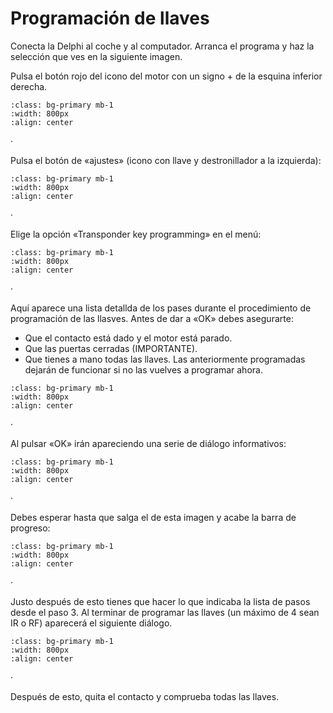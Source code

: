 # Programación de llaves

Conecta la Delphi al coche y al computador. Arranca el programa y haz la selección que ves
en la siguiente imagen.

Pulsa el botón rojo del icono del motor con un signo + de la esquina inferior derecha.

```{image} ./images/delphi/key-prog/1-select-SAM.png
:class: bg-primary mb-1
:width: 800px
:align: center
```
·

Pulsa el botón de «ajustes» (icono con llave y destronillador a la izquierda):

```{image} ./images/delphi/key-prog/2-choose-function.png
:class: bg-primary mb-1
:width: 800px
:align: center
```
·

Elige la opción «Transponder key programming» en el menú:

```{image} ./images/delphi/key-prog/3-trasponder-programming.png
:class: bg-primary mb-1
:width: 800px
:align: center
```
·

Aquí aparece una lista detallda de los pases durante el procedimiento de programación de
las llasves. Antes de dar a «OK» debes asegurarte:

* Que el contacto está dado y el motor está parado.
* Que las puertas cerradas (IMPORTANTE).
* Que tienes a mano todas las llaves. Las anteriormente programadas dejarán de funcionar
  si no las vuelves a programar ahora.

```{image} ./images/delphi/key-prog/4-procedure.png
:class: bg-primary mb-1
:width: 800px
:align: center
```
·

Al pulsar «OK» irán apareciendo una serie de diálogo informativos:

```{image} ./images/delphi/key-prog/5-wait-20s.png
:class: bg-primary mb-1
:width: 800px
:align: center
```
·

Debes esperar hasta que salga el de esta imagen y acabe la barra de progreso:

```{image} ./images/delphi/key-prog/6-last-note.png
:class: bg-primary mb-1
:width: 800px
:align: center
```
·

Justo después de esto tienes que hacer lo que indicaba la lista de pasos desde el paso 3.
Al terminar de programar las llaves (un máximo de 4 sean IR o RF) aparecerá el siguiente
diálogo.

```{image} ./images/delphi/key-prog/7-result.png
:class: bg-primary mb-1
:width: 800px
:align: center
```
·

Después de esto, quita el contacto y comprueba todas las llaves.
